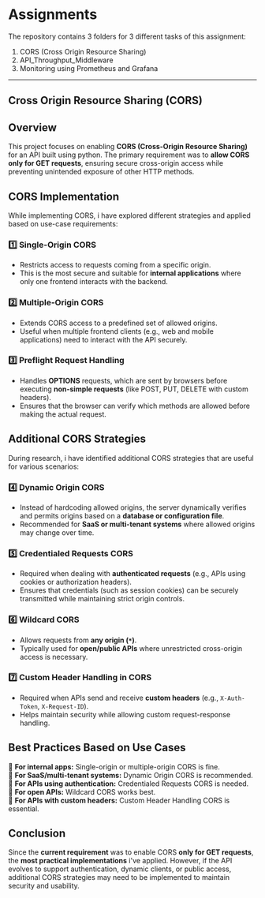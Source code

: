 # Assignments

The repository contains 3 folders for 3 different tasks of this assignment:
1. CORS (Cross Origin Resource Sharing)
2. API_Throughput_Middleware
3. Monitoring using Prometheus and Grafana
---
## Cross Origin Resource Sharing (CORS)

## Overview
This project focuses on enabling **CORS (Cross-Origin Resource Sharing)** for an API built using python. The primary requirement was to **allow CORS only for GET requests**, ensuring secure cross-origin access while preventing unintended exposure of other HTTP methods.

## CORS Implementation
While implementing CORS, i have explored different strategies and applied based on use-case requirements:

### 1️⃣ Single-Origin CORS
- Restricts access to requests coming from a specific origin.
- This is the most secure and suitable for **internal applications** where only one frontend interacts with the backend.

### 2️⃣ Multiple-Origin CORS
- Extends CORS access to a predefined set of allowed origins.
- Useful when multiple frontend clients (e.g., web and mobile applications) need to interact with the API securely.

### 3️⃣ Preflight Request Handling
- Handles **OPTIONS** requests, which are sent by browsers before executing **non-simple requests** (like POST, PUT, DELETE with custom headers).
- Ensures that the browser can verify which methods are allowed before making the actual request.

## Additional CORS Strategies
During research, i have identified additional CORS strategies that are useful for various scenarios:

### 4️⃣ Dynamic Origin CORS
- Instead of hardcoding allowed origins, the server dynamically verifies and permits origins based on a **database or configuration file**.
- Recommended for **SaaS or multi-tenant systems** where allowed origins may change over time.

### 5️⃣ Credentialed Requests CORS
- Required when dealing with **authenticated requests** (e.g., APIs using cookies or authorization headers).
- Ensures that credentials (such as session cookies) can be securely transmitted while maintaining strict origin controls.

### 6️⃣ Wildcard CORS
- Allows requests from **any origin (`*`)**.
- Typically used for **open/public APIs** where unrestricted cross-origin access is necessary.

### 7️⃣ Custom Header Handling in CORS
- Required when APIs send and receive **custom headers** (e.g., `X-Auth-Token`, `X-Request-ID`).
- Helps maintain security while allowing custom request-response handling.

## Best Practices Based on Use Cases
🔹 **For internal apps:** Single-origin or multiple-origin CORS is fine.  
🔹 **For SaaS/multi-tenant systems:** Dynamic Origin CORS is recommended.  
🔹 **For APIs using authentication:** Credentialed Requests CORS is needed.  
🔹 **For open APIs:** Wildcard CORS works best.  
🔹 **For APIs with custom headers:** Custom Header Handling CORS is essential.  

## Conclusion
Since the **current requirement** was to enable CORS **only for GET requests**, the **most practical implementations** i've applied. However, if the API evolves to support authentication, dynamic clients, or public access, additional CORS strategies may need to be implemented to maintain security and usability.

